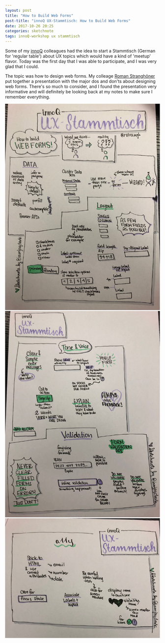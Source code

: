 ```yaml
---
layout: post
title: "How to Build Web Forms"
post-title: "innoQ UX-Stammtisch: How to Build Web Forms"
date: 2017-10-26 20:25
categories: sketchnote
tags: innoQ-workshop ux stammtisch
---
```


Some of my [innoQ](https://innoq.com) colleagues had the idea to start a Stammtisch (German for 'regular table') about UX topics which would have a kind of 'meetup' flavor. Today was the first day that I was able to participate, and I was very glad that I could.

The topic was how to design web forms. My colleage [Roman Stranghöner](https://www.innoq.com/en/staff/romans/) put together a presentation with the major dos and don'ts about designing web forms. There's so much to consider, and I found the presentation very informative and will definitely be looking back at my notes to make sure I remember everything.

![How to build Web Forms](/img/2017-10-26-ux-stammtisch/1.jpg "How to build Web Forms")
![How to build Web Forms](/img/2017-10-26-ux-stammtisch/2.jpg "How to build Web FormsHow to build Web Forms")
![How to build Web Forms](/img/2017-10-26-ux-stammtisch/3.jpg "How to build Web Forms")
